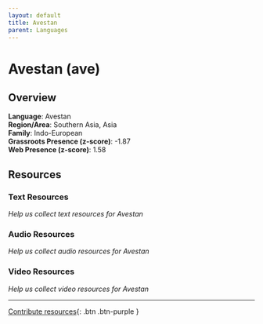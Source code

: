 ```yaml
---
layout: default
title: Avestan
parent: Languages
---
```


# Avestan (ave)

## Overview

**Language**: Avestan  
**Region/Area**: Southern Asia, Asia  
**Family**: Indo-European  
**Grassroots Presence (z-score)**: -1.87  
**Web Presence (z-score)**: 1.58  

## Resources

### Text Resources
*Help us collect text resources for Avestan*

### Audio Resources
*Help us collect audio resources for Avestan*

### Video Resources
*Help us collect video resources for Avestan*

---

[Contribute resources](https://forms.office.com/e/1SfLJx3u1r){: .btn .btn-purple }
